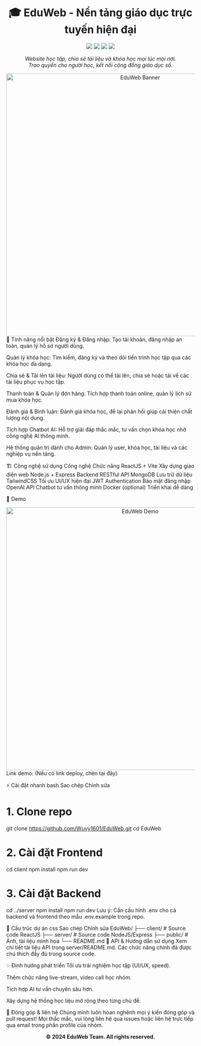 <div align="center"> <h1>🎓 EduWeb - Nền tảng giáo dục trực tuyến hiện đại</h1> <p> <img src="https://img.shields.io/badge/React-18.x-blue?logo=react"/> <img src="https://img.shields.io/badge/Node.js-18.x-green?logo=node.js"/> <img src="https://img.shields.io/badge/Express.js-4.x-black?logo=express"/> <img src="https://img.shields.io/badge/MongoDB-6.x-brightgreen?logo=mongodb"/> </p> <p> <i> Website học tập, chia sẻ tài liệu và khóa học mọi lúc mọi nơi.<br> Trao quyền cho người học, kết nối cộng đồng giáo dục số. </i> </p> <img src="https://github.com/Wuyy1601/EduWeb/raw/main/public/banner.png" alt="EduWeb Banner" width="700"/> </div>
🚀 Tính năng nổi bật
Đăng ký & Đăng nhập:
Tạo tài khoản, đăng nhập an toàn, quản lý hồ sơ người dùng.

Quản lý khóa học:
Tìm kiếm, đăng ký và theo dõi tiến trình học tập qua các khóa học đa dạng.

Chia sẻ & Tải lên tài liệu:
Người dùng có thể tải lên, chia sẻ hoặc tải về các tài liệu phục vụ học tập.

Thanh toán & Quản lý đơn hàng:
Tích hợp thanh toán online, quản lý lịch sử mua khóa học.

Đánh giá & Bình luận:
Đánh giá khóa học, để lại phản hồi giúp cải thiện chất lượng nội dung.

Tích hợp Chatbot AI:
Hỗ trợ giải đáp thắc mắc, tư vấn chọn khóa học nhờ công nghệ AI thông minh.

Hệ thống quản trị dành cho Admin:
Quản lý user, khóa học, tài liệu và các nghiệp vụ nền tảng.

🏗️ Công nghệ sử dụng
Công nghệ	Chức năng
ReactJS + Vite	Xây dựng giao diện web
Node.js + Express	Backend RESTful API
MongoDB	Lưu trữ dữ liệu
TailwindCSS	Tối ưu UI/UX hiện đại
JWT Authentication	Bảo mật đăng nhập
OpenAI API	Chatbot tư vấn thông minh
Docker (optional)	Triển khai dễ dàng

📸 Demo
<div align="center"> <img src="https://github.com/Wuyy1601/EduWeb/raw/main/public/demo.gif" alt="EduWeb Demo" width="700"/> </div>
Link demo: (Nếu có link deploy, chèn tại đây)

⚡ Cài đặt nhanh
bash
Sao chép
Chỉnh sửa
# 1. Clone repo
git clone https://github.com/Wuyy1601/EduWeb.git
cd EduWeb

# 2. Cài đặt Frontend
cd client
npm install
npm run dev

# 3. Cài đặt Backend
cd ../server
npm install
npm run dev
Lưu ý: Cần cấu hình .env cho cả backend và frontend theo mẫu .env.example trong repo.

📝 Cấu trúc dự án
css
Sao chép
Chỉnh sửa
EduWeb/
├── client/           # Source code ReactJS
├── server/           # Source code NodeJS/Express
├── public/           # Ảnh, tài liệu minh họa
└── README.md
📄 API & Hướng dẫn sử dụng
Xem chi tiết tài liệu API trong server/README.md.
Các chức năng chính đã được chú thích đầy đủ trong source code.

💡 Định hướng phát triển
Tối ưu trải nghiệm học tập (UI/UX, speed).

Thêm chức năng live-stream, video call học nhóm.

Tích hợp AI tư vấn chuyên sâu hơn.

Xây dựng hệ thống học liệu mở rộng theo từng chủ đề.

👥 Đóng góp & liên hệ
Chúng mình luôn hoan nghênh mọi ý kiến đóng góp và pull request!
Mọi thắc mắc, vui lòng liên hệ qua issues hoặc liên hệ trực tiếp qua email trong phần profile của nhóm.

<div align="center"> <b>© 2024 EduWeb Team. All rights reserved.</b> </div>
